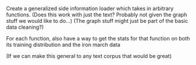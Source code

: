 Create a generalized side information loader which takes in arbitrary functions.
(Does this work with just the text? Probably not given the graph stuff we would like to do...)
(The graph stuff might just be part of the basic data cleaning?)

For each function, also have a way to get the stats for that function on both its training distribution and the iron march data

(If we can make this general to any text corpus that would be great)